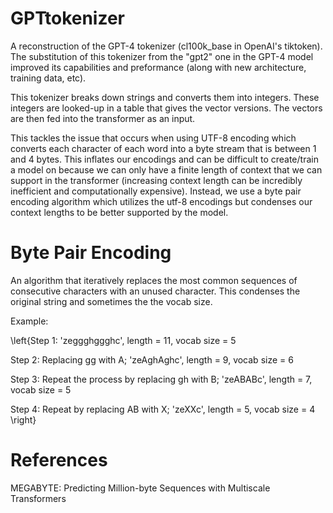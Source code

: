 # GPTtokenizer
A reconstruction of  the GPT-4 tokenizer (cl100k_base in OpenAI's tiktoken).
The substitution of this tokenizer from the "gpt2" one in the GPT-4 model improved its capabilities and preformance (along with new architecture, training data, etc).

This tokenizer breaks down strings and converts them into integers. These integers are looked-up in a table that gives the vector versions. The vectors are then fed into the transformer as an input.

This tackles the issue that occurs when using UTF-8 encoding which converts each character of each word into a byte stream that is between 1 and 4 bytes. This inflates our encodings and can be difficult to create/train a model on because we can only have a finite length of context that we can support in the transformer (increasing context length can be incredibly inefficient and computationally expensive). Instead, we use a byte pair encoding algorithm which utilizes the utf-8 encodings but condenses our context lengths to be better supported by the model.

# Byte Pair Encoding
An algorithm that iteratively replaces the most common sequences of consecutive characters with an unused character. This condenses the original string and sometimes the the vocab size.

Example: 

\left\{Step 1: 'zeggghggghc', length = 11, vocab size = 5

Step 2: Replacing gg with A; 'zeAghAghc', length = 9, vocab size = 6

Step 3: Repeat the process by replacing gh with B; 'zeABABc', length = 7, vocab size = 5

Step 4: Repeat by replacing AB with X; 'zeXXc', length = 5, vocab size = 4 \right\}

# References
MEGABYTE: Predicting Million-byte Sequences with Multiscale Transformers
